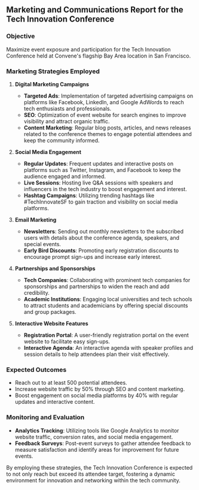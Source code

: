 ## Marketing and Communications Report for the Tech Innovation Conference

### Objective
Maximize event exposure and participation for the Tech Innovation Conference held at Convene's flagship Bay Area location in San Francisco.

### Marketing Strategies Employed

1. **Digital Marketing Campaigns**
   - **Targeted Ads**: Implementation of targeted advertising campaigns on platforms like Facebook, LinkedIn, and Google AdWords to reach tech enthusiasts and professionals.
   - **SEO**: Optimization of event website for search engines to improve visibility and attract organic traffic.
   - **Content Marketing**: Regular blog posts, articles, and news releases related to the conference themes to engage potential attendees and keep the community informed.

2. **Social Media Engagement**
   - **Regular Updates**: Frequent updates and interactive posts on platforms such as Twitter, Instagram, and Facebook to keep the audience engaged and informed.
   - **Live Sessions**: Hosting live Q&A sessions with speakers and influencers in the tech industry to boost engagement and interest.
   - **Hashtag Campaigns**: Utilizing trending hashtags like #TechInnovateSF to gain traction and visibility on social media platforms.

3. **Email Marketing**
   - **Newsletters**: Sending out monthly newsletters to the subscribed users with details about the conference agenda, speakers, and special events.
   - **Early Bird Discounts**: Promoting early registration discounts to encourage prompt sign-ups and increase early interest.

4. **Partnerships and Sponsorships**
   - **Tech Companies**: Collaborating with prominent tech companies for sponsorships and partnerships to widen the reach and add credibility.
   - **Academic Institutions**: Engaging local universities and tech schools to attract students and academicians by offering special discounts and group packages.

5. **Interactive Website Features**
   - **Registration Portal**: A user-friendly registration portal on the event website to facilitate easy sign-ups.
   - **Interactive Agenda**: An interactive agenda with speaker profiles and session details to help attendees plan their visit effectively.

### Expected Outcomes
- Reach out to at least 500 potential attendees.
- Increase website traffic by 50% through SEO and content marketing.
- Boost engagement on social media platforms by 40% with regular updates and interactive content.

### Monitoring and Evaluation
- **Analytics Tracking**: Utilizing tools like Google Analytics to monitor website traffic, conversion rates, and social media engagement.
- **Feedback Surveys**: Post-event surveys to gather attendee feedback to measure satisfaction and identify areas for improvement for future events.

By employing these strategies, the Tech Innovation Conference is expected to not only reach but exceed its attendee target, fostering a dynamic environment for innovation and networking within the tech community.